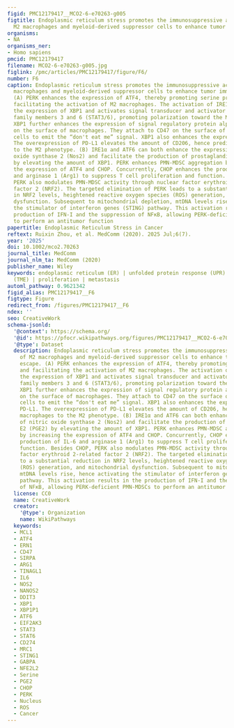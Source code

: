 ```yaml
---
figid: PMC12179417__MCO2-6-e70263-g005
figtitle: Endoplasmic reticulum stress promotes the immunosuppressive activity of
  M2 macrophages and myeloid‐derived suppressor cells to enhance tumor immune escape
organisms:
- NA
organisms_ner:
- Homo sapiens
pmcid: PMC12179417
filename: MCO2-6-e70263-g005.jpg
figlink: /pmc/articles/PMC12179417/figure/F6/
number: F6
caption: Endoplasmic reticulum stress promotes the immunosuppressive activity of M2
  macrophages and myeloid‐derived suppressor cells to enhance tumor immune escape.
  (A) PERK enhances the expression of ATF4, thereby promoting serine production and
  facilitating the activation of M2 macrophages. The activation of IRE1α enhances
  the expression of XBP1 and activates signal transducer and activator of transcription
  family members 3 and 6 (STAT3/6), promoting polarization toward the M2 phenotype.
  XBP1 further enhances the expression of signal regulatory protein alpha (SIRPα)
  on the surface of macrophages. They attach to CD47 on the surface of neoplastic
  cells to emit the “don't eat me” signal. XBP1 also enhances the expression of PD‐L1.
  The overexpression of PD‐L1 elevates the amount of CD206, hence predisposing macrophages
  to the M2 phenotype. (B) IRE1α and ATF6 can both enhance the expression of nitric
  oxide synthase 2 (Nos2) and facilitate the production of prostaglandin E2 (PGE2)
  by elevating the amount of XBP1. PERK enhances PMN‐MDSC aggregation by increasing
  the expression of ATF4 and CHOP. Concurrently, CHOP enhances the production of IL‐6
  and arginase 1 (Arg1) to suppress T cell proliferation and function. Besides CHOP,
  PERK also modulates PMN‐MDSC activity through nuclear factor erythroid 2‐related
  factor 2 (NRF2). The targeted elimination of PERK leads to a substantial reduction
  in NRF2 levels, heightened reactive oxygen species (ROS) generation, and mitochondrial
  dysfunction. Subsequent to mitochondrial depletion, mtDNA levels rise, hence activating
  the stimulator of interferon genes (STING) pathway. This activation results in the
  production of IFN‐I and the suppression of NFκB, allowing PERK‐deficient PMN‐MDSCs
  to perform an antitumor function
papertitle: Endoplasmic Reticulum Stress in Cancer
reftext: Ruixin Zhou, et al. MedComm (2020). 2025 Jul;6(7).
year: '2025'
doi: 10.1002/mco2.70263
journal_title: MedComm
journal_nlm_ta: MedComm (2020)
publisher_name: Wiley
keywords: endoplasmic reticulum (ER) | unfolded protein response (UPR) | tumor microenvironment
  (TME) | proliferation | metastasis
automl_pathway: 0.9621342
figid_alias: PMC12179417__F6
figtype: Figure
redirect_from: /figures/PMC12179417__F6
ndex: ''
seo: CreativeWork
schema-jsonld:
  '@context': https://schema.org/
  '@id': https://pfocr.wikipathways.org/figures/PMC12179417__MCO2-6-e70263-g005.html
  '@type': Dataset
  description: Endoplasmic reticulum stress promotes the immunosuppressive activity
    of M2 macrophages and myeloid‐derived suppressor cells to enhance tumor immune
    escape. (A) PERK enhances the expression of ATF4, thereby promoting serine production
    and facilitating the activation of M2 macrophages. The activation of IRE1α enhances
    the expression of XBP1 and activates signal transducer and activator of transcription
    family members 3 and 6 (STAT3/6), promoting polarization toward the M2 phenotype.
    XBP1 further enhances the expression of signal regulatory protein alpha (SIRPα)
    on the surface of macrophages. They attach to CD47 on the surface of neoplastic
    cells to emit the “don't eat me” signal. XBP1 also enhances the expression of
    PD‐L1. The overexpression of PD‐L1 elevates the amount of CD206, hence predisposing
    macrophages to the M2 phenotype. (B) IRE1α and ATF6 can both enhance the expression
    of nitric oxide synthase 2 (Nos2) and facilitate the production of prostaglandin
    E2 (PGE2) by elevating the amount of XBP1. PERK enhances PMN‐MDSC aggregation
    by increasing the expression of ATF4 and CHOP. Concurrently, CHOP enhances the
    production of IL‐6 and arginase 1 (Arg1) to suppress T cell proliferation and
    function. Besides CHOP, PERK also modulates PMN‐MDSC activity through nuclear
    factor erythroid 2‐related factor 2 (NRF2). The targeted elimination of PERK leads
    to a substantial reduction in NRF2 levels, heightened reactive oxygen species
    (ROS) generation, and mitochondrial dysfunction. Subsequent to mitochondrial depletion,
    mtDNA levels rise, hence activating the stimulator of interferon genes (STING)
    pathway. This activation results in the production of IFN‐I and the suppression
    of NFκB, allowing PERK‐deficient PMN‐MDSCs to perform an antitumor function
  license: CC0
  name: CreativeWork
  creator:
    '@type': Organization
    name: WikiPathways
  keywords:
  - MCL1
  - ATF4
  - ERN1
  - CD47
  - SIRPA
  - ARG1
  - TINAGL1
  - IL6
  - NOS2
  - NANOS2
  - DDIT3
  - XBP1
  - XBP1P1
  - ATF6
  - EIF2AK3
  - STAT3
  - STAT6
  - CD274
  - MRC1
  - STING1
  - GABPA
  - NFE2L2
  - Serine
  - PGE2
  - CHOP
  - PERK
  - Nucleus
  - ROS
  - Cancer
---
```

